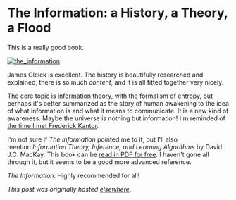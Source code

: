 # The Information: a History, a Theory, a Flood


This is a really good book.

<a href="http://www.amazon.com/The-Information-History-Theory-Flood/dp/1400096235"><img class="aligncenter size-medium wp-image-969" src="the_information.jpg" alt="the_information"></a>

James Gleick is excellent. The history is beautifully researched and explained; there is so much <em>content</em>, and it is all fitted together very nicely.

The core topic is <a href="http://en.wikipedia.org/wiki/Information_theory">information theory</a>, with the formalism of entropy, but perhaps it's better summarized as the story of human awakening to the idea of what information is and what it means to communicate. It is a new kind of awareness. Maybe the universe is nothing but information! I'm reminded of <a href="/2012/05/18/quotes-from-frederick-w-kantor/">the time I met Frederick Kantor</a>.

I'm not sure if <em>The Information</em> pointed me to it, but I'll also mention <em>Information Theory, Inference, and Learning Algorithms</em> by David J.C. MacKay. This book can be <a href="http://www.inference.phy.cam.ac.uk/itprnn/book.pdf">read in PDF for free</a>. I haven't gone all through it, but it seems to be a good more advanced reference.

<em>The Information</em>: Highly recommended for all!



*This post was originally hosted [elsewhere](https://planspacedotorg.wordpress.com/2014/09/14/the-information-a-history-a-theory-a-flood/).*
